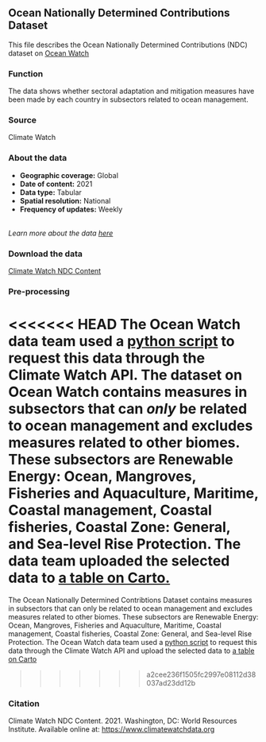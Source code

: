 ## Ocean Nationally Determined Contributions Dataset
This file describes the Ocean Nationally Determined Contributions (NDC) dataset on [Ocean Watch](https://www.oceanwatchdata.org)

### Function
The data shows whether sectoral adaptation and mitigation measures have been made by each country in subsectors related to ocean management.

### Source
Climate Watch

### About the data
- **Geographic coverage:** Global  
- **Date of content:** 2021
- **Data type:** Tabular
- **Spatial resolution:** National
- **Frequency of updates:** Weekly

<br/>*Learn more about the data [here](https://www.climatewatchdata.org/data-explorer/ndc-content?ndc-content-categories=unfccc_process&ndc-content-countries=All%20Selected&ndc-content-indicators=All%20Selected&ndc-content-sectors=All%20Selected&page=1#meta)*

### Download the data
[Climate Watch NDC Content](https://www.climatewatchdata.org/data-explorer/ndc-content?ndc-content-categories=unfccc_process&ndc-content-countries=All%20Selected&ndc-content-indicators=All%20Selected&ndc-content-sectors=All%20Selected&page=1#data) 

### Pre-processing
<<<<<<< HEAD
The Ocean Watch data team used a [python script](https://github.com/resource-watch/ocean-watch-data/blob/main/datasets/ocn_025_rw0_ocean_ndcs/ocn_025_rw0_ocean_ndcs.py) to request this data through the Climate Watch API. The dataset on Ocean Watch contains measures in subsectors that can _only_ be related to ocean management and excludes measures related to other biomes. These subsectors are Renewable Energy: Ocean, Mangroves, Fisheries and Aquaculture, Maritime, Coastal management, Coastal fisheries, Coastal Zone: General, and Sea-level Rise Protection. The data team uploaded the selected data to [a table on Carto.](https://resourcewatch.carto.com/u/wri-rw/dataset/ocn_025_rw0_ocean_ndc_measures)
=======
The Ocean Nationally Determined Contribtions Dataset contains measures in subsectors that can only be related to ocean management and excludes measures related to other biomes. These subsectors are Renewable Energy: Ocean, Mangroves, Fisheries and Aquaculture, Maritime, Coastal management, Coastal fisheries, Coastal Zone: General, and Sea-level Rise Protection. The Ocean Watch data team used a [python script](ocn_025_rw0_ocean_ndcs.py) to request this data through the Climate Watch API and upload the selected data to [a table on Carto](https://resourcewatch.carto.com/u/wri-rw/dataset/ocn_025_rw0_ocean_ndc_measures)
>>>>>>> a2cee236f1505fc2997e08112d38037ad23dd12b

### Citation
Climate Watch NDC Content. 2021. Washington, DC: World Resources Institute. Available online at: https://www.climatewatchdata.org

